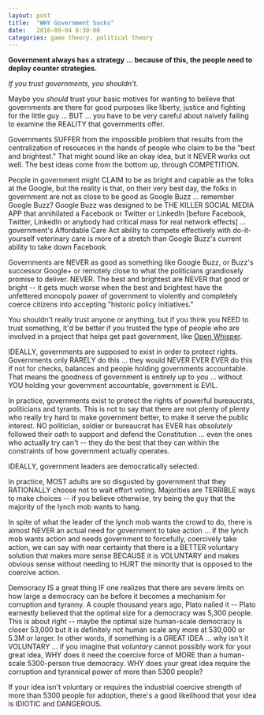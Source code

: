 ```yaml
---
layout: post
title:  "WHY Government Sucks"
date:   2016-09-04 8:30:00
categories: game theory, political theory
---
```

**Government always has a strategy ... because of this, the people need to deploy counter strategies.**   

*If you trust governments, you shouldn't.*   

Maybe you *should* trust your basic motives for wanting to believe that governments are there for good purposes like liberty, justice and fighting for the little guy ... BUT ... you have to be very careful about naively failing to examine the REALITY that governments offer.

Governments SUFFER from the impossible problem that results from the centralization of resources in the hands of people who claim to be the "best and brightest."  That might sound like an okay idea, but it NEVER works out well.  The best ideas come from the bottom up, through COMPETITION.

People in government might CLAIM to be as bright and capable as the folks at the Google, but the reality is that, on their very best day, the folks in government are not as close to be good as Google Buzz ... remember Google Buzz?  Google Buzz was designed to be THE KILLER SOCIAL MEDIA APP that annihilated a Facebook or Twitter or LinkedIn [before Facebook, Twitter, LinkedIn or anybody had critical mass for real network effects] ... government's Affordable Care Act ability to compete effectively with do-it-yourself veterinary care is more of a stretch than Google Buzz's current ability to take down Facebook.

Governments are NEVER as good as something like Google Buzz, or Buzz's successor Google+ or remotely close to what the politicians grandiosely promise to deliver. NEVER.  The best and brightest are NEVER that good or bright -- it gets much worse when the best and brightest have the unfettered monopoly power of government to violently and completely coerce citizens into accepting "historic policy initiatives."

You shouldn't really trust anyone or anything, but if you think you NEED to trust something, it'd be better if you trusted the type of people who are involved in a project that helps get past government, like [Open Whisper](https://github.com/whispersystems/).  

IDEALLY, governments are supposed to exist in order to protect rights. Governments only RARELY do this ... they would NEVER EVER EVER do this if not for checks, balances and people holding governments accountable.  That means the goodness of government is entirely up to you ... without YOU holding your government accountable, government is EVIL.

In practice, governments exist to protect the rights of powerful bureaucrats, politicians and tyrants. This is not to say that there are not plenty of plenty who really try hard to make government better, to make it serve the public interest.  NO politician, soldier or bureaucrat has EVER has *absolutely* followed their oath to support and defend the Constitution ... even the ones who actually try can't -- they do the best that they can within the constraints of how government actually operates.

IDEALLY, government leaders are democratically selected.

In practice, MOST adults are so disgusted by government that they RATIONALLY choose not to wait effort voting. Majorities are TERRIBLE ways to make choices -- if you believe otherwise, try being the guy that the majority of the lynch mob wants to hang.

In spite of what the leader of the lynch mob wants the crowd to do, there is almost NEVER an actual need for government to take action ... if the lynch mob wants action and needs government to forcefully, coercively take action, we can say with near certainty that there is a BETTER voluntary solution that makes more sense BECAUSE it is VOLUNTARY and makes obvious sense without needing to HURT the minority that is opposed to the coercive action.  

Democracy IS a great thing IF one realizes that there are severe limits on how large a democracy can be before it becomes a mechanism for corruption and tyranny.  A couple thousand years ago, Plato nailed it -- Plato earnestly believed that the optimal size for a democracy was 5,300 people.  This is about right -- maybe the optimal size human-scale democracy is closer 53,000 but it is definitely not human scale any more at 530,000 or 5.3M or larger.  In other words, if something is a GREAT IDEA ... why isn't it VOLUNTARY ... if you imagine that *voluntary* cannot possibly work for your great idea, WHY does it need the coercive force of MORE than a human-scale 5300-person true democracy.  WHY does your great idea require the corruption and tyrannical power of more than 5300 people?  

If your idea isn't voluntary or requires the industrial coercive strength of more than 5300 people for adoption, there's a good likelihood that your idea is IDIOTIC and DANGEROUS.
